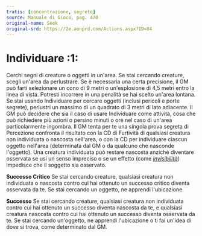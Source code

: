 ```yaml
---
tratis: [concentrazione, segreto]
source: Manuale di Gioco, pag. 470
original-name: Seek
original-srd: https://2e.aonprd.com/Actions.aspx?ID=84
---
```


# Individuare :1:

Cerchi segni di creature o oggetti in un'area. Se stai cercando creature, scegli
un'area da perlustrare. Se è necessaria una certa precisione, il GM può farti
selezionare un cono di 9 metri o un'esplosione di 4,5 metri entro la linea di
vista. Potresti incorrere in una penalità se hai scelto un'area lontana. Se stai
usando Individuare per cercare oggetti (inclusi pericoli e porte segrete),
perlustri un massimo di un quadrato di 3 metri di lato adiacente. Il GM può
decidere che sia il caso di usare Individuare come attività, cosa che può
richiedere più azioni o persino minuti o ore nel caso di un'area particolarmente
ingombra. Il GM tenta per te una singola prova segreta di Percezione confronta
il risultato con la CD di Furtività di qualsiasi creatura non individuata o
nascosta nell'area, o con la CD per individuare ciascun oggetto nell'area
(determinata dal GM o da qualcuno che nasconde l'oggetto). Una creatura
individuata può restare nascosta anziché diventare osservata se usi un senso
impreciso o se un effetto (come _[invisibilità](/incantesimi/invisibilita)_)
impedisce che il soggetto sia osservato.

**Successo Critico** Se stai cercando creature, qualsiasi creatura non
individuata o nascosta contro cui hai ottenuto un successo critico diventa
osservata da te. Se stai cercando un oggetto, ne apprendi l'ubicazione.

**Successo** Se stai cercando creature, qualsiasi creatura non individuata
contro cui hai ottenuto un successo diventa nascosta da te, e qualsiasi creatura
nascosta contro cui hai ottenuto un successo diventa osservata da te. Se stai
cercando un'oggetto, ne apprendi l'ubicazione o ti fai un'idea di dove si trova,
come determinato dal GM.
